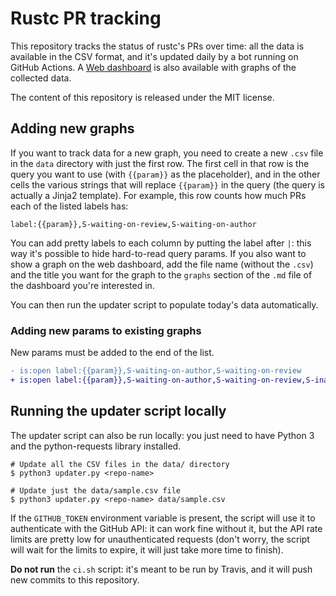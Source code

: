 # Rustc PR tracking

This repository tracks the status of rustc's PRs over time: all the data is
available in the CSV format, and it's updated daily by a bot running on GitHub
Actions. A [Web dashboard](https://rust-lang.github.io/rustc-pr-tracking/) is
also available with graphs of the collected data.

The content of this repository is released under the MIT license.

## Adding new graphs

If you want to track data for a new graph, you need to create a new `.csv` file
in the `data` directory with just the first row. The first cell in that row is
the query you want to use (with `{{param}}` as the placeholder), and in the
other cells the various strings that will replace `{{param}}` in the query (the
query is actually a Jinja2 template). For example, this row counts how much PRs
each of the listed labels has:

```
label:{{param}},S-waiting-on-review,S-waiting-on-author
```

You can add pretty labels to each column by putting the label after `|`: this
way it's possible to hide hard-to-read query params. If you also want to show a
graph on the web dashboard, add the file name (without the `.csv`) and the
title you want for the graph to the `graphs` section of the `.md` file of the
dashboard you're interested in.

You can then run the updater script to populate today's data automatically.

### Adding new params to existing graphs

New params must be added to the end of the list.

```diff
- is:open label:{{param}},S-waiting-on-author,S-waiting-on-review
+ is:open label:{{param}},S-waiting-on-author,S-waiting-on-review,S-inactive
```

## Running the updater script locally

The updater script can also be run locally: you just need to have Python 3 and
the python-requests library installed.

```
# Update all the CSV files in the data/ directory
$ python3 updater.py <repo-name>

# Update just the data/sample.csv file
$ python3 updater.py <repo-name> data/sample.csv
```

If the `GITHUB_TOKEN` environment variable is present, the script will use it
to authenticate with the GitHub API: it can work fine without it, but the API
rate limits are pretty low for unauthenticated requests (don't worry, the
script will wait for the limits to expire, it will just take more time to
finish).

**Do not run** the `ci.sh` script: it's meant to be run by Travis, and it will
push new commits to this repository.
